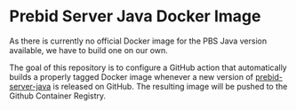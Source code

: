 # Prebid Server Java Docker Image

As there is currently no official Docker image for the PBS Java version available, we have to build one on our own.

The goal of this repository is to configure a GitHub action that automatically builds a properly tagged Docker image
whenever a new version of [prebid-server-java][psj] is released on GitHub. The resulting image will be pushed to the
Github Container Registry.

[psj]: https://github.com/prebid/prebid-server-java
